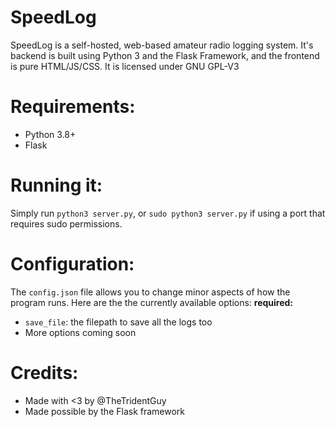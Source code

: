 # SpeedLog
SpeedLog is a self-hosted, web-based amateur radio logging system. 
It's backend is built using Python 3 and the Flask Framework, and 
the frontend is pure HTML/JS/CSS. It is licensed under GNU GPL-V3
# Requirements:
- Python 3.8+
- Flask
# Running it:
Simply run `python3 server.py`, or `sudo python3 server.py` if using a port that requires sudo permissions.
# Configuration:
The `config.json` file allows you to change minor aspects of how the
program runs. Here are the the currently available options:
**required:**
- `save_file`: the filepath to save all the logs too
- More options coming soon
# Credits:
- Made with <3 by @TheTridentGuy
- Made possible by the Flask framework